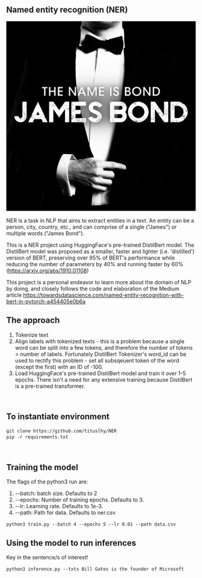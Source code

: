 ## Named entity recognition (NER)
<p align="center">
  <img src="Images/jamesbond.jpeg">
</p>

NER is a task in NLP that aims to extract entities in a text. An entity can be a person, city, country, etc., and can comprise of a single ("James") or multiple words ("James Bond").

This is a NER project using HuggingFace's pre-trained DistilBert model. The DistilBert model was proposed as a smaller, faster and lighter (i.e. 'distilled') version of BERT, preserving over 95% of BERT's performance while reducing the number of parameters by 40% and running faster by 60% (https://arxiv.org/abs/1910.01108)

This project is a personal endeavor to learn more about the domain of NLP by doing, and closely follows the code and elaboration of the Medium article https://towardsdatascience.com/named-entity-recognition-with-bert-in-pytorch-a454405e0b6a 

## The approach
1. Tokenize text
2. Align labels with tokenized texts - this is a problem because a single word can be split into a few tokens, and therefore the number of tokens > number of labels. Fortunately DistilBert Tokenizer's word_id can be used to rectify this problem - set all subsqeuent token of the word (except the first) with an ID of -100. 
3. Load HuggingFace's pre-trained DistilBert model and train it over 1-5 epochs. There isn't a need for any extensive training because DistilBert is a pre-trained transformer.
<br>

## To instantiate environment
```
git clone https://github.com/tituslhy/NER
pip -r requirements.txt
```
<br>

## Training the model
The flags of the python3 run are:
1. --batch: batch size. Defaults to 2
2. --epochs: Number of training epochs. Defaults to 3.
3. --lr: Learning rate. Defaults to 1e-3.
4. --path: Path for data. Defaults to ner.csv
```
python3 train.py --batch 4 --epochs 5 --lr 0.01 --path data.csv
```

## Using the model to run inferences
Key in the sentence/s of interest!
```
python3 inference.py --txts Bill Gates is the founder of Microsoft
```